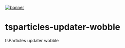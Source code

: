 [![banner](https://particles.js.org/images/banner2.png)](https://particles.js.org)

# tsparticles-updater-wobble

tsParticles updater wobble
